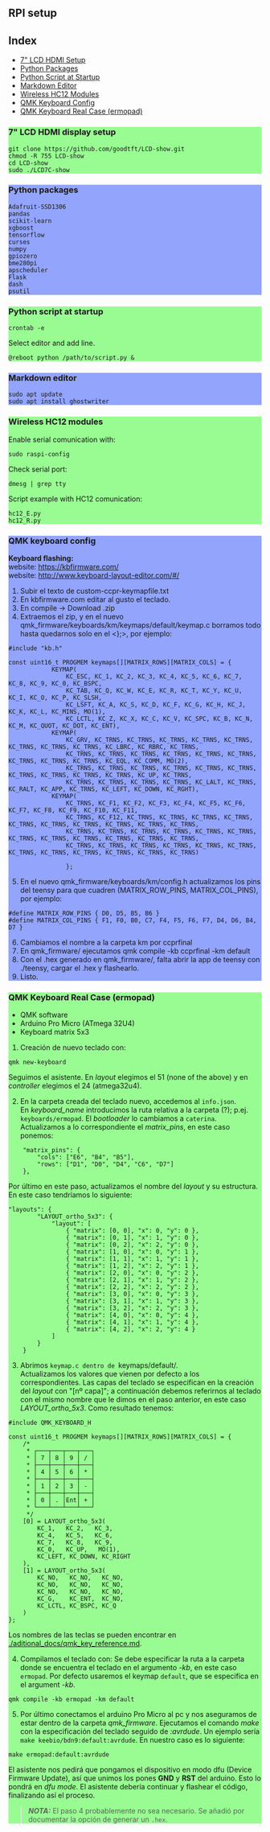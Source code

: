 ## RPI setup
## Index
- [7" LCD HDMI Setup](#lcdhdmisetup)  
- [Python Packages](#pythonpackages)
- [Python Script at Startup](#pythonscriptatstartup)
- [Markdown Editor](#markdowneditor)
- [Wireless HC12 Modules](#hc12)
- [QMK Keyboard Config](#qmk)
- [QMK Keyboard Real Case (ermopad)](#qmkermopad)
  
  
<div style="background-color:#98fc92">  

### 7" LCD HDMI display setup <a name="lcdhdmisetup"></a>  
```
git clone https://github.com/goodtft/LCD-show.git
chmod -R 755 LCD-show
cd LCD-show
sudo ./LCD7C-show
```
  
  
</div>  
<div style="background-color:#92a4fc">  

### Python packages <a name="pythonpackages"></a>
```
Adafruit-SSD1306
pandas
scikit-learn
xgboost
tensorflow
curses
numpy
gpiozero
bme280pi
apscheduler
Flask
dash
psutil
```
</div>

<div style="background-color:#98fc92">  

### Python script at startup <a name="pythonscriptatstartup"></a>

```
crontab -e
```
Select editor and add line.  
  
```
@reboot python /path/to/script.py &
```
</div>
<div style="background-color:#92a4fc">  

### Markdown editor <a name="markdowneditor"></a>
```
sudo apt update
sudo apt install ghostwriter
```
</div>
<div style="background-color:#98fc92">  

### Wireless HC12 modules <a name="hc12"></a>
Enable serial comunication with:  
```
sudo raspi-config
```
Check serial port:  
```
dmesg | grep tty
```

Script example with HC12 comunication:

```
hc12_E.py
hc12_R.py
```
</div>
<div style="background-color:#92a4fc">  

### QMK keyboard config <a name="qmk"></a>
__Keyboard flashing:__  
website: https://kbfirmware.com/  
website: http://www.keyboard-layout-editor.com/#/  
  
1) Subir el texto de custom-ccpr-keymapfile.txt  
2) En kbfirmware.com editar al gusto el teclado.  
3) En compile -> Download .zip  
4) Extraemos el zip, y en el nuevo qmk_firmware/keyboards/km/keymaps/default/keymap.c borramos todo hasta quedarnos solo en el <};>, por ejemplo:  
```
#include "kb.h"

const uint16_t PROGMEM keymaps[][MATRIX_ROWS][MATRIX_COLS] = {
			KEYMAP(
				KC_ESC, KC_1, KC_2, KC_3, KC_4, KC_5, KC_6, KC_7, KC_8, KC_9, KC_0, KC_BSPC, 
				KC_TAB, KC_Q, KC_W, KC_E, KC_R, KC_T, KC_Y, KC_U, KC_I, KC_O, KC_P, KC_SLSH, 
				KC_LSFT, KC_A, KC_S, KC_D, KC_F, KC_G, KC_H, KC_J, KC_K, KC_L, KC_MINS, MO(1), 
				KC_LCTL, KC_Z, KC_X, KC_C, KC_V, KC_SPC, KC_B, KC_N, KC_M, KC_QUOT, KC_DOT, KC_ENT),
			KEYMAP(
				KC_GRV, KC_TRNS, KC_TRNS, KC_TRNS, KC_TRNS, KC_TRNS, KC_TRNS, KC_TRNS, KC_TRNS, KC_LBRC, KC_RBRC, KC_TRNS, 
				KC_TRNS, KC_TRNS, KC_TRNS, KC_TRNS, KC_TRNS, KC_TRNS, KC_TRNS, KC_TRNS, KC_TRNS, KC_EQL, KC_COMM, MO(2), 
				KC_TRNS, KC_TRNS, KC_TRNS, KC_TRNS, KC_TRNS, KC_TRNS, KC_TRNS, KC_TRNS, KC_TRNS, KC_TRNS, KC_UP, KC_TRNS, 
				KC_TRNS, KC_TRNS, KC_TRNS, KC_TRNS, KC_LALT, KC_TRNS, KC_RALT, KC_APP, KC_TRNS, KC_LEFT, KC_DOWN, KC_RGHT),
			KEYMAP(
				KC_TRNS, KC_F1, KC_F2, KC_F3, KC_F4, KC_F5, KC_F6, KC_F7, KC_F8, KC_F9, KC_F10, KC_F11, 
				KC_TRNS, KC_F12, KC_TRNS, KC_TRNS, KC_TRNS, KC_TRNS, KC_TRNS, KC_TRNS, KC_TRNS, KC_TRNS, KC_TRNS, KC_TRNS, 
				KC_TRNS, KC_TRNS, KC_TRNS, KC_TRNS, KC_TRNS, KC_TRNS, KC_TRNS, KC_TRNS, KC_TRNS, KC_TRNS, KC_TRNS, KC_TRNS, 
				KC_TRNS, KC_TRNS, KC_TRNS, KC_TRNS, KC_TRNS, KC_TRNS, KC_TRNS, KC_TRNS, KC_TRNS, KC_TRNS, KC_TRNS, KC_TRNS)

				};
```
5) En el nuevo qmk_firmware/keyboards/km/config.h actualizamos los pins del teensy para que cuadren (MATRIX_ROW_PINS, MATRIX_COL_PINS), por ejemplo:
```
#define MATRIX_ROW_PINS { D0, D5, B5, B6 }
#define MATRIX_COL_PINS { F1, F0, B0, C7, F4, F5, F6, F7, D4, D6, B4, D7 }
```
6) Cambiamos el nombre a la carpeta km por ccprfinal
7) En qmk_firmware/ ejecutamos qmk compile -kb ccprfinal -km default
8) Con el .hex generado en qmk_firmware/, falta abrir la app de teensy con ./teensy, cargar el .hex y flashearlo.
9) Listo.
</div>
<div style="background-color:#98fc92">  

### QMK Keyboard Real Case (ermopad) <a name="qmkermopad"></a>
- QMK software
- Arduino Pro Micro (ATmega 32U4)
- Keyboard matrix 5x3

1) Creación de nuevo teclado con:
```
qmk new-keyboard
```
Seguimos el asistente.
En _layout_ elegimos el 51 (none of the above) y en _controller_ elegimos el 24 (atmega32u4).

2) En la carpeta creada del teclado nuevo, accedemos al `info.json`.  
En _keyboard_name_ introducimos la ruta relativa a la carpeta (?); p.ej. `keyboards/ermopad`. El _bootloader_ lo cambiamos a `caterina`.  
Actualizamos a lo correspondiente el _matrix_pins_, en este caso ponemos:
```
    "matrix_pins": {
        "cols": ["E6", "B4", "B5"],
        "rows": ["D1", "D0", "D4", "C6", "D7"]
    },
```
Por último en este paso, actualizamos el nombre del _layout_ y su estructura. En este caso tendríamos lo siguiente:
```
"layouts": {
        "LAYOUT_ortho_5x3": {
            "layout": [
                { "matrix": [0, 0], "x": 0, "y": 0 },
                { "matrix": [0, 1], "x": 1, "y": 0 },
                { "matrix": [0, 2], "x": 2, "y": 0 },
                { "matrix": [1, 0], "x": 0, "y": 1 },
                { "matrix": [1, 1], "x": 1, "y": 1 },
                { "matrix": [1, 2], "x": 2, "y": 1 },
                { "matrix": [2, 0], "x": 0, "y": 2 },
                { "matrix": [2, 1], "x": 1, "y": 2 },
                { "matrix": [2, 2], "x": 2, "y": 2 },
                { "matrix": [3, 0], "x": 0, "y": 3 },
                { "matrix": [3, 1], "x": 1, "y": 3 },
                { "matrix": [3, 2], "x": 2, "y": 3 },
                { "matrix": [4, 0], "x": 0, "y": 4 },
                { "matrix": [4, 1], "x": 1, "y": 4 },
                { "matrix": [4, 2], "x": 2, "y": 4 }
            ]
        }
    }
```
3) Abrimos `keymap.c dentro de `keymaps/default/.  
Actualizamos los valores que vienen por defecto a los correspondientes. Las capas del teclado se especifican en la creación del _layout_ con "[nº capa]"; a continuación debemos referirnos al teclado con el mismo nombre que le dimos en el paso anterior, en este caso _LAYOUT_ortho_5x3_. Como resultado tenemos:  

```
#include QMK_KEYBOARD_H

const uint16_t PROGMEM keymaps[][MATRIX_ROWS][MATRIX_COLS] = {
    /*
     * ┌───┬───┬───┬───┐
     * │ 7 │ 8 │ 9 │ / │
     * ├───┼───┼───┼───┤
     * │ 4 │ 5 │ 6 │ * │
     * ├───┼───┼───┼───┤
     * │ 1 │ 2 │ 3 │ - │
     * ├───┼───┼───┼───┤
     * │ 0 │ . │Ent│ + │
     * └───┴───┴───┴───┘
     */
    [0] = LAYOUT_ortho_5x3(
        KC_1,   KC_2,   KC_3,
        KC_4,   KC_5,   KC_6,
        KC_7,   KC_8,   KC_9,
        KC_0,   KC_UP,   MO(1),
        KC_LEFT, KC_DOWN, KC_RIGHT
    ),
    [1] = LAYOUT_ortho_5x3(
    	KC_NO,   KC_NO,   KC_NO,
    	KC_NO,   KC_NO,   KC_NO,
    	KC_NO,   KC_NO,   KC_NO,
    	KC_G,    KC_ENT,  KC_NO,
    	KC_LCTL, KC_BSPC, KC_Q
    )
};
```
Los nombres de las teclas se pueden encontrar en [./aditional_docs/qmk_key_reference.md](./aditional_docs/qmk_key_reference.md).

4) Compilamos el teclado con:
Se debe especificar la ruta a la carpeta donde se encuentra el teclado en el argumento _-kb_, en este caso `ermopad`. Por defecto usaremos el keymap `default`, que se especifica en el argument _-kb_.
```
qmk compile -kb ermopad -km default
```

5) Por último conectamos el arduino Pro Micro al pc y nos aseguramos de estar dentro de la carpeta _qmk_firmware_. Ejecutamos el comando _make_ con la especificación del teclado seguido de _:avrdude_. Un ejemplo sería `make keebio/bdn9:default:avrdude`. En nuestro caso es lo siguiente:
```
make ermopad:default:avrdude
```
El asistente nos pedirá que pongamos el dispositivo en modo dfu (Device Firmware Update), así que unimos los pones **GND** y **RST** del arduino. Esto lo pondrá en _dfu mode_. El asistente debería continuar y flashear el código, finalizando así el proceso.
> **_NOTA:_** El paso 4 probablemente no sea necesario. Se añadió por documentar la opción de generar un `.hex`.


</div>
